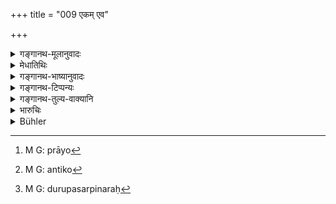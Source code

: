 +++
title = "009 एकम् एव"

+++

<details><summary>गङ्गानथ-मूलानुवादः</summary>

Fire burns only one man who may happen to approach it carelessly; the fire of the King, on the other hand, consumes the entire family, along with its cattle and hoard of wealth.—(9)
</details>

<details><summary>मेधातिथिः</summary>

अस्य विधेर् अर्थवादश्लोका एते । राजधर्मो ऽपि सन् सर्वपुरुषार्थो ऽयम् । यो[^६] ऽग्निं हस्तादिना स्पृशति, समिद्धस्याप्य् अन्तिकवर्ती[^७] भवति, स **दुरुपसर्पी** नरः[^८] प्रमादस्खलितो दह्यते । राजा तु क्रुद्धः सपुत्रधनदारबान्धवं दहति । **कुलं** ये केचिद् ज्ञातयः स्वजनाश् च । तान् अप्य् अपराधसंबन्धात् पशुभिर् धनसंचयैश् च सह नाशयति ॥ ७.९ ॥


[^८]:
     M G: durupasarpinaraḥ


[^७]:
     M G: antiko


[^६]:
     M G: prāyo
</details>

<details><summary>गङ्गानथ-भाष्यानुवादः</summary>

The following verses are commendatory supplements to the foregoing Injunction. Though the context deals with the ‘Duties of Kings’, yet what is stated here applies to all men.

When a man touches fire with his hand, or goes too near the fire when it is burning fiercely,—he is said to be ‘approaching it carelessly’; and when he is thus careless, he becomes burnt. If, however, the King happens to be angry, he destroys the man along with his wife, children, relations and property. In fact; on account of the fault committed by the master of the house, he destroys all those relations and friends that may happen to be with the family at the time, along with all their goods and chattels.—(9)
</details>

<details><summary>गङ्गानथ-टिप्पन्यः</summary>

This verse is quoted in *Parāśaramādhava* (Ācāra, p. 392);—in the same
work (Vyavahāra, p. 6);—and in *Vīramitrodaya* (Rājanīti, p. 18), which
adds the following notes:—When a man carelessly approaches too near the
fire, he himself alone is burnt, not his sons or other relations;—others
have explained ‘*durupasarpiṇam*’ as ‘one who approaches the fire for
the purpose of throwing himself into it, with a view to escape from
misery’;—better still than both these explanations is the following
one:—‘When a man, knowing himself to be guilty, proceeds, through
bravado, to touch Fire in an ordeal, it is he alone that is burnt by the
fire; but the king, becoming angry with him, destroys the man himself as
well as his son, brother and other members of the family, along with his
cattle and other possessions.’ It is thus alone that the two halves of
the verse become correlated.
</details>

<details><summary>गङ्गानथ-तुल्य-वाक्यानि</summary>

**(verses 7.3-13)  
**

See Comparative notes for [Verse
7.3](http://www.wisdomlib.org/hinduism/book/manusmriti-with-the-commentary-of-medhatithi/d/doc200663.html#comparative-notes "English translation of verse").
</details>

<details><summary>भारुचिः</summary>

यस्माद् अकार्यकारिणां तत्सहायानां तदपराधसंबन्धानां च **कुलं दहति** । अतो ऽप्य् असौ नावमन्तव्यः ॥ ७.९॥

_यतश् च-_
</details>

<details><summary>Bühler</summary>

009	Fire burns one man only, if he carelessly approaches it, the fire of a king's (anger) consumes the (whole) family, together with its cattle and its hoard of property.
</details>
